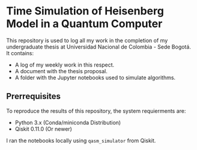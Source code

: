 # Time Simulation of Heisenberg Model in a Quantum Computer

This repository is used to log all my work in the completion of my undergraduate thesis at Universidad Nacional de Colombia - Sede Bogotá. It contains:

* A log of my weekly work in this respect.
* A document with the thesis proposal.
* A folder with the Jupyter notebooks used to simulate algorithms.

## Prerrequisites

To reproduce the results of this repository, the system requierments are:

* Python 3.x (Conda/miniconda Distribution)
* Qiskit 0.11.0 (Or newer)

I ran the notebooks locally using ```qasm_simulator``` from Qiskit.
